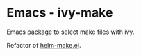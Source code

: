 Emacs - ivy-make
================
Emacs package to select make files with ivy.

Refactor of [helm-make.el](https://github.com/abo-abo/helm-make).
